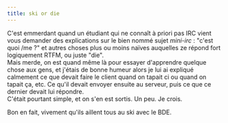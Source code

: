 ```yaml
---
title: ski or die
---
```


C'est emmerdant quand un étudiant qui ne connaît à priori pas IRC vient vous
demander des explications sur le bien nommé sujet _mini-irc_ : "c'est quoi /me
?" et autres choses plus ou moins naïves auquelles ze répond fort logiquement
RTFM, ou juste "die".  
Mais merde, on est quand même là pour essayer d'apprendre quelque chose aux
gens, et j'étais de bonne humeur alors je lui ai expliqué calmement ce que
devait faire le client quand on tapait ci ou quand on tapait ça, etc. Ce qu'il
devait envoyer ensuite au serveur, puis ce que ce dernier devait lui répondre.  
C'était pourtant simple, et on s'en est sortis. Un peu. Je crois.

Bon en fait, vivement qu'ils aillent tous au ski avec le BDE.

